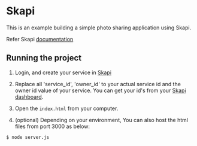 # Skapi
This is an example building a simple photo sharing application using Skapi.

Refer Skapi [documentation](https://docs.skapi.com)

## Running the project

1. Login, and create your service in [Skapi](https://www.skapi.com)
   
2. Replace all 'service_id', 'owner_id' to your actual service id and the owner id value of your service. You can get your id's from your [Skapi dashboard](https://www.skapi.com/admin).
  
3. Open the `index.html` from your computer.
  
4. (optional) Depending on your environment, You can also host the html files from port 3000 as below:

``` bash
$ node server.js
```
